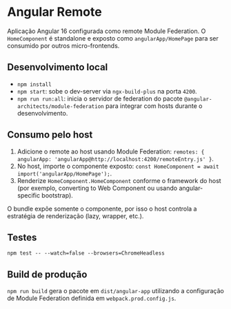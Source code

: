 # Angular Remote

Aplicação Angular 16 configurada como remote Module Federation. O `HomeComponent` é standalone e exposto como `angularApp/HomePage` para ser consumido por outros micro-frontends.

## Desenvolvimento local

- `npm install`
- `npm start`: sobe o dev-server via `ngx-build-plus` na porta `4200`.
- `npm run run:all`: inicia o servidor de federation do pacote `@angular-architects/module-federation` para integrar com hosts durante o desenvolvimento.

## Consumo pelo host

1. Adicione o remote ao host usando Module Federation: `remotes: { angularApp: 'angularApp@http://localhost:4200/remoteEntry.js' }`.
2. No host, importe o componente exposto: `const HomeComponent = await import('angularApp/HomePage');`.
3. Renderize `HomeComponent.HomeComponent` conforme o framework do host (por exemplo, converting to Web Component ou usando angular-specific bootstrap).

O bundle expõe somente o componente, por isso o host controla a estratégia de renderização (lazy, wrapper, etc.).

## Testes

`npm test -- --watch=false --browsers=ChromeHeadless`

## Build de produção

`npm run build` gera o pacote em `dist/angular-app` utilizando a configuração de Module Federation definida em `webpack.prod.config.js`.
